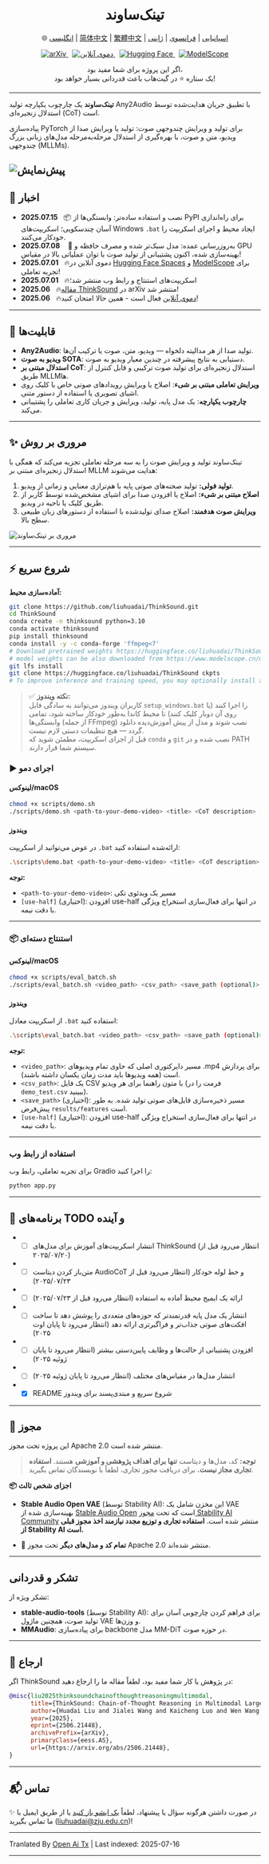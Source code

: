 <h1 align="center">تینک‌ساوند</h1>

<p align="center">
  🌐
  <a href="https://openaitx.github.io/view.html?user=FunAudioLLM&project=ThinkSound&lang=en">انگلیسی</a> |
  <a href="https://openaitx.github.io/view.html?user=FunAudioLLM&project=ThinkSound&lang=zh-CN">简体中文</a> |
  <a href="https://openaitx.github.io/view.html?user=FunAudioLLM&project=ThinkSound&lang=zh-TW">繁體中文</a> |
  <a href="https://openaitx.github.io/view.html?user=FunAudioLLM&project=ThinkSound&lang=es">اسپانیایی</a> |
  <a href="https://openaitx.github.io/view.html?user=FunAudioLLM&project=ThinkSound&lang=fr">فرانسوی</a> |
  <a href="https://openaitx.github.io/view.html?user=FunAudioLLM&project=ThinkSound&lang=ja">ژاپنی</a>
  
</p>

<p align="center">
  <a href="https://arxiv.org/pdf/2506.21448">
    <img src="https://img.shields.io/badge/arXiv-2506.21448-b31b1b.svg" alt="arXiv"/>
  </a>
  &nbsp;
  <a href="https://thinksound-project.github.io/">
    <img src="https://img.shields.io/badge/Online%20Demo-🌐-blue" alt="دموی آنلاین"/>
  </a>
  &nbsp;
  <a href="https://huggingface.co/spaces/FunAudioLLM/ThinkSound">
    <img src="https://img.shields.io/badge/HuggingFace-Spaces-orange?logo=huggingface" alt="Hugging Face"/>
  </a>
  &nbsp;
  <a href="https://modelscope.cn/studios/iic/ThinkSound">
    <img src="https://img.shields.io/badge/ModelScope-在线体验-green" alt="ModelScope"/>
  </a>
</p>

<p align="center">
  اگر این پروژه برای شما مفید بود،<br>
  یک ستاره ⭐ در گیت‌هاب باعث قدردانی بسیار خواهد بود!
</p>

---

**تینک‌ساوند** یک چارچوب یکپارچه تولید Any2Audio با تطبیق جریان هدایت‌شده توسط استدلال زنجیره‌ای (CoT) است.

پیاده‌سازی PyTorch برای تولید و ویرایش چندوجهی صوت: تولید یا ویرایش صدا از ویدیو، متن و صوت، با بهره‌گیری از استدلال مرحله‌به‌مرحله مدل‌های زبانی بزرگ چندوجهی (MLLMs).

![پیش‌نمایش](https://raw.githubusercontent.com/FunAudioLLM/ThinkSound/master/assets/figs/fig1_teaser.png)
---

## 📰 اخبار
- **2025.07.15** &nbsp; 📦 نصب و استفاده ساده‌تر: وابستگی‌ها از PyPI برای راه‌اندازی آسان چندسکویی؛ اسکریپت‌های Windows `.bat` ایجاد محیط و اجرای اسکریپت را خودکار می‌کنند.
- **2025.07.08** &nbsp;  🔧 به‌روزرسانی عمده: مدل سبک‌تر شده و مصرف حافظه و GPU بهینه‌سازی شده، اکنون پشتیبانی از تولید صوت با توان عملیاتی بالا در مقیاس!
- **2025.07.01** &nbsp; 🔥دموی آنلاین در [Hugging Face Spaces](https://huggingface.co/spaces/FunAudioLLM/ThinkSound) و [ModelScope](https://modelscope.cn/studios/iic/ThinkSound) برای تجربه تعاملی!
- **2025.07.01** &nbsp; 🔥اسکریپت‌های استنتاج و رابط وب منتشر شد؛ 
- **2025.06** &nbsp; 🔥[مقاله ThinkSound](https://arxiv.org/pdf/2506.21448) در arXiv منتشر شد!
- **2025.06** &nbsp; 🔥[دموی آنلاین](http://thinksound-project.github.io/) فعال است - همین حالا امتحان کنید!

---


## 🚀 قابلیت‌ها

- **Any2Audio**: تولید صدا از هر مدالیته دلخواه — ویدیو، متن، صوت یا ترکیب آن‌ها.
- **ویدیو به صوت SOTA**: دستیابی به نتایج پیشرفته در چندین معیار ویدیو به صوت.
- **استدلال مبتنی بر CoT**: استدلال زنجیره‌ای برای تولید صوت ترکیبی و قابل کنترل از طریق MLLMها.
- **ویرایش تعاملی مبتنی بر شیء**: اصلاح یا ویرایش رویدادهای صوتی خاص با کلیک روی اشیای تصویری یا استفاده از دستور متنی.
- **چارچوب یکپارچه**: یک مدل پایه، تولید، ویرایش و جریان کاری تعاملی را پشتیبانی می‌کند.

---

## ✨ مروری بر روش

تینک‌ساوند تولید و ویرایش صوت را به سه مرحله تعاملی تجزیه می‌کند که همگی با استدلال زنجیره‌ای مبتنی بر MLLM هدایت می‌شوند:

1. **تولید فولی:** تولید صحنه‌های صوتی پایه با هم‌ترازی معنایی و زمانی از ویدیو.
2. **اصلاح مبتنی بر شیء:** اصلاح یا افزودن صدا برای اشیای مشخص‌شده توسط کاربر از طریق کلیک یا ناحیه در ویدیو.
3. **ویرایش صوت هدفمند:** اصلاح صدای تولیدشده با استفاده از دستورهای زبان طبیعی سطح بالا.

![مروری بر تینک‌ساوند](https://raw.githubusercontent.com/FunAudioLLM/ThinkSound/master/assets/figs/fig3_model.png)
<!-- یک دیتاست بزرگ با برچسب CoT (**AudioCoT**) برای آموزش ماژول استدلال و مدل پایه صوت یکپارچه استفاده می‌شود.
![خط لوله AudioCoT](https://raw.githubusercontent.com/FunAudioLLM/ThinkSound/master/assets/figs/fig2_dataset.png) -->

---

## ⚡ شروع سریع

**آماده‌سازی محیط:**
```bash
git clone https://github.com/liuhuadai/ThinkSound.git
cd ThinkSound
conda create -n thinksound python=3.10
conda activate thinksound
pip install thinksound
conda install -y -c conda-forge 'ffmpeg<7'
# Download pretrained weights https://huggingface.co/liuhuadai/ThinkSound to Directory ckpts/
# model weights can be also downloaded from https://www.modelscope.cn/models/iic/ThinkSound
git lfs install
git clone https://huggingface.co/liuhuadai/ThinkSound ckpts
# To improve inference and training speed, you may optionally install a FlashAttention backend compatible with your system and PyTorch version.
```
> ✅ **نکته ویندوز:**  
> کاربران ویندوز می‌توانند به سادگی فایل `setup_windows.bat` را اجرا کنند (یا روی آن دوبار کلیک کنند) تا محیط کاندا به‌طور خودکار ساخته شود، تمامی وابستگی‌ها (از جمله FFmpeg) نصب شوند و مدل از پیش آموزش‌دیده دانلود گردد — هیچ تنظیمات دستی لازم نیست.  
> قبل از اجرای اسکریپت، مطمئن شوید که `conda` و `git` نصب شده و در PATH سیستم شما قرار دارند.


### ▶️ اجرای دمو

#### **لینوکس/macOS**


```bash
chmod +x scripts/demo.sh
./scripts/demo.sh <path-to-your-demo-video> <title> <CoT description> [use-half]
```
#### **ویندوز**

در عوض می‌توانید از اسکریپت `.bat` ارائه‌شده استفاده کنید:


```bash
.\scripts\demo.bat <path-to-your-demo-video> <title> <CoT description> [use-half]
```
**توجه:**

* `<path-to-your-demo-video>`: مسیر یک ویدئوی تکی
* `[use-half]` (اختیاری): افزودن use-half در انتها برای فعال‌سازی استخراج ویژگی با دقت نیمه.

---

### 📦 استنتاج دسته‌ای

#### **لینوکس/macOS**


```bash
chmod +x scripts/eval_batch.sh
./scripts/eval_batch.sh <video_path> <csv_path> <save_path (optional)> [use-half]
```
#### **ویندوز**

از اسکریپت معادل `.bat` استفاده کنید:


```bash
.\scripts\eval_batch.bat <video_path> <csv_path> <save_path (optional)> [use-half]
```
**توجه:**

* `<video_path>`: مسیر دایرکتوری اصلی که حاوی تمام ویدیوهای .mp4 برای پردازش است (همه ویدیوها باید مدت زمان یکسان داشته باشند).
* `<csv_path>`: یک فایل CSV با متون راهنما برای هر ویدیو (فرمت را در `demo_test.csv` ببینید).
* `<save_path>` (اختیاری): مسیر ذخیره‌سازی فایل‌های صوتی تولید شده. به طور پیش‌فرض `results/features` است.
* `[use-half]` (اختیاری): افزودن use-half در انتها برای فعال‌سازی استخراج ویژگی با دقت نیمه.

---


### استفاده از رابط وب

برای تجربه تعاملی، رابط وب Gradio را اجرا کنید:


```bash
python app.py
```
---

## 📝 برنامه‌های TODO و آینده
* - [ ] انتشار اسکریپت‌های آموزش برای مدل‌های ThinkSound (انتظار می‌رود قبل از ۲۰۲۵/۰۷/۲۰)
* - [ ] متن‌باز کردن دیتاست AudioCoT و خط لوله خودکار (انتظار می‌رود قبل از ۲۰۲۵/۰۷/۲۳)
* - [ ] ارائه یک ایمیج محیط آماده به استفاده (انتظار می‌رود قبل از ۲۰۲۵/۰۷/۲۳)
* - [ ] انتشار یک مدل پایه قدرتمندتر که حوزه‌های متعددی را پوشش دهد تا ساخت افکت‌های صوتی جذاب‌تر و فراگیرتری ارائه دهد (انتظار می‌رود تا پایان اوت ۲۰۲۵)
* - [ ] افزودن پشتیبانی از حالت‌ها و وظایف پایین‌دستی بیشتر (انتظار می‌رود تا پایان ژوئیه ۲۰۲۵)
* - [ ] انتشار مدل‌ها در مقیاس‌های مختلف (انتظار می‌رود تا پایان ژوئیه ۲۰۲۵)
* - [x] README شروع سریع و مبتدی‌پسند برای ویندوز
---


## 📄 مجوز

این پروژه تحت مجوز Apache 2.0 منتشر شده است.

> **توجه:**
> کد، مدل‌ها و دیتاست **تنها برای اهداف پژوهشی و آموزشی** هستند.
> **استفاده تجاری مجاز نیست.**
> برای دریافت مجوز تجاری، لطفاً با نویسندگان تماس بگیرید.

**📦 اجزای شخص ثالث**

* **Stable Audio Open VAE** (توسط Stability AI):
  این مخزن شامل یک VAE بهینه‌سازی شده از [Stable Audio Open](https://huggingface.co/stabilityai/stable-audio-open-1.0/) است که تحت [مجوز Stability AI Community](https://raw.githubusercontent.com/FunAudioLLM/ThinkSound/master/./third_party/LICENSE_StabilityAI.md) منتشر شده است.
  **استفاده تجاری و توزیع مجدد نیازمند اخذ مجوز قبلی از Stability AI است.**

* 📘 **تمام کد و مدل‌های دیگر** تحت مجوز Apache 2.0 منتشر شده‌اند.

---

## تشکر و قدردانی

تشکر ویژه از:

* **stable-audio-tools** (توسط Stability AI):
برای فراهم کردن چارچوبی آسان برای تولید صوت، همچنین ماژول VAE و وزن‌ها.
* **MMAudio**:
  برای پیاده‌سازی backbone مدل MM-DiT در حوزه صوت.

---

## 📖 ارجاع

اگر ThinkSound در پژوهش یا کار شما مفید بود، لطفاً مقاله ما را ارجاع دهید:


```bibtex
@misc{liu2025thinksoundchainofthoughtreasoningmultimodal,
      title={ThinkSound: Chain-of-Thought Reasoning in Multimodal Large Language Models for Audio Generation and Editing}, 
      author={Huadai Liu and Jialei Wang and Kaicheng Luo and Wen Wang and Qian Chen and Zhou Zhao and Wei Xue},
      year={2025},
      eprint={2506.21448},
      archivePrefix={arXiv},
      primaryClass={eess.AS},
      url={https://arxiv.org/abs/2506.21448}, 
}
```
---

## 📬 تماس

✨ در صورت داشتن هرگونه سؤال یا پیشنهاد، لطفاً [یک ایشو باز کنید](https://github.com/liuhuadai/ThinkSound/issues) یا از طریق ایمیل با ما تماس بگیرید ([liuhuadai@zju.edu.cn](https://raw.githubusercontent.com/FunAudioLLM/ThinkSound/master/mailto:liuhuadai@zju.edu.cn))!



---

Tranlated By [Open Ai Tx](https://github.com/OpenAiTx/OpenAiTx) | Last indexed: 2025-07-16

---